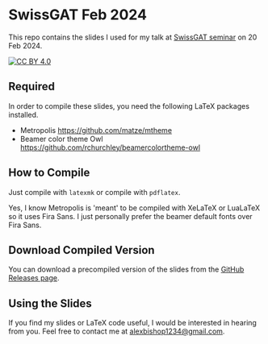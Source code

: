 # SwissGAT Feb 2024

This repo contains the slides I used for my talk at [SwissGAT seminar](https://researchseminars.org/seminar/SwissGAT) on 20 Feb 2024. 

[![CC BY 4.0][cc-by-shield]][cc-by]

[cc-by]: http://creativecommons.org/licenses/by/4.0/
[cc-by-shield]: https://img.shields.io/badge/License-CC%20BY%204.0-lightgrey.svg

## Required

In order to compile these slides, you need the following LaTeX packages installed.

 * Metropolis https://github.com/matze/mtheme
 * Beamer color theme Owl https://github.com/rchurchley/beamercolortheme-owl

## How to Compile

Just compile with `latexmk` or compile with `pdflatex`.

Yes, I know Metropolis is 'meant' to be compiled with XeLaTeX or LuaLaTeX so it uses Fira Sans. I just personally prefer the beamer default fonts over Fira Sans.

## Download Compiled Version

You can download a precompiled version of the slides from the [GitHub Releases page](https://github.com/alexbishop/SwissGAT-talk-Feb-2024/releases).

## Using the Slides

If you find my slides or LaTeX code useful, I would be interested in hearing from you.
Feel free to contact me at alexbishop1234@gmail.com.
